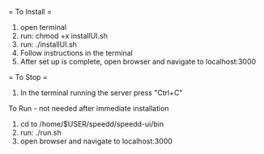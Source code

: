 = To Install =

1. open terminal
2. run: chmod +x installUI.sh
3. run: ./installUI.sh
4. Follow instructions in the terminal
5. After set up is complete, open browser and navigate to localhost:3000


= To Stop =

1. In the terminal running the server press "Ctrl+C"

To Run - not needed after immediate installation

1. cd to /home/$USER/speedd/speedd-ui/bin
2. run: ./run.sh
3. open browser and navigate to localhost:3000
